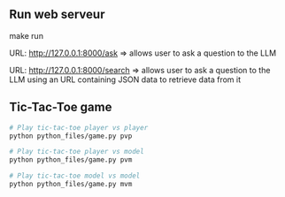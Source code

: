 ## Run web serveur
make run

URL: http://127.0.0.1:8000/ask
=> allows user to ask a question to the LLM

URL: http://127.0.0.1:8000/search
=> allows user to ask a question to the LLM using an URL containing JSON data to retrieve data from it


## Tic-Tac-Toe game

```bash
# Play tic-tac-toe player vs player
python python_files/game.py pvp

# Play tic-tac-toe player vs model
python python_files/game.py pvm

# Play tic-tac-toe model vs model
python python_files/game.py mvm

```
